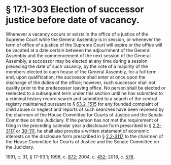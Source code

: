 # § 17.1-303 Election of successor justice before date of vacancy.

<p>Whenever a vacancy occurs or exists in the office of a justice of the Supreme Court while the General Assembly is in session, or whenever the term of office of a justice of the Supreme Court will expire or the office will be vacated at a date certain between the adjournment of the General Assembly and the commencement of the next session of the General Assembly, a successor may be elected at any time during a session preceding the date of such vacancy, by the vote of a majority of the members elected to each house of the General Assembly, for a full term and, upon qualification, the successor shall enter at once upon the discharge of the duties of the office; however, such successor shall not qualify prior to the predecessor leaving office. No person shall be elected or reelected to a subsequent term under this section until he has submitted to a criminal history record search and submitted to a search of the central registry maintained pursuant to § <a href='/vacode/63.2-1515/'>63.2-1515</a> for any founded complaint of child abuse or neglect and reports of such searches have been received by the chairmen of the House Committee for Courts of Justice and the Senate Committee on the Judiciary. If the person has not met the requirement of filing in the preceding calendar year a disclosure form prescribed in § <a href='/vacode/2.2-3117/'>2.2-3117</a> or <a href='/vacode/30-111/'>30-111</a>, he shall also provide a written statement of economic interests on the disclosure form prescribed in § <a href='/vacode/2.2-3117/'>2.2-3117</a> to the chairmen of the House Committee for Courts of Justice and the Senate Committee on the Judiciary.</p><p>1991, c. 31, § 17-93.1; 1998, c. <a href='http://lis.virginia.gov/cgi-bin/legp604.exe?981+ful+CHAP0872'>872</a>; 2004, c. <a href='http://lis.virginia.gov/cgi-bin/legp604.exe?041+ful+CHAP0452'>452</a>; 2018, c. <a href='http://lis.virginia.gov/cgi-bin/legp604.exe?181+ful+CHAP0578'>578</a>.</p>